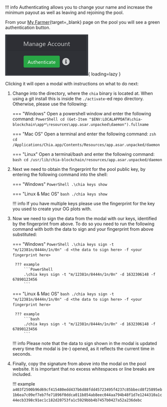 !!! info
    Authenticating allows you to change your name and increase the minimum payout as well as leaving and rejoining the pool.

From your [My Farmer](https://chia-og.foxypool.io/my-farmer){target=_blank} page on the pool you will see a green authentication button.

![og-authentication-button](../../../../assets/img/getting-started/auth-og-account-button.png){ loading=lazy }

Clicking it will open a modal with instructions on what to do next:

1. Change into the directory, where the `chia` binary is located at. When using a git install this is inside the `./activate`-ed repo directory. Otherwise, please use the following:

    === "Windows"
        Open a powershell window and enter the following command:
        ```PowerShell
        cd (Get-Item "$ENV:LOCALAPPDATA\chia-blockchain\app*\resources\app.asar.unpacked\daemon").fullname
        ```

    === "Mac OS"
        Open a terminal and enter the following command:
        ```zsh
        cd /Applications/Chia.app/Contents/Resources/app.asar.unpacked/daemon
        ```

    === "Linux"
        Open a terminal/bash and enter the following command:
        ```bash
        cd /usr/lib/chia-blockchain/resources/app.asar.unpacked/daemon
        ```

2. Next we need to obtain the fingerprint for the pool public key, by entering the following command into the shell:

    === "Windows"
        ```PowerShell
        .\chia keys show
        ```

    === "Linux & Mac OS"
        ```bash
        ./chia keys show
        ```

    !!! info
        If you have multiple keys please use the fingerprint for the key you used to create your OG plots with.

3. Now we need to sign the data from the modal with our keys, identified by the fingerprint from above. To do so you need to run the following command with both the data to sign and your fingerprint from above substituted:

    === "Windows"
        ```PowerShell
        .\chia keys sign -t "m/12381n/8444n/1n/0n" -d <the data to sign here> -f <your fingerprint here>
        ```

        ??? example
            ```PowerShell
            .\chia keys sign -t "m/12381n/8444n/1n/0n" -d 1632306148 -f 67890123456
            ```

    === "Linux & Mac OS"
        ```bash
        ./chia keys sign -t "m/12381n/8444n/1n/0n" -d <the data to sign here> -f <your fingerprint here>
        ```

        ??? example
            ```bash
            ./chia keys sign -t "m/12381n/8444n/1n/0n" -d 1632306148 -f 67890123456
            ```

    !!! info
        Please note that the data to sign shown in the modal is updated every time the modal is (re-) opened, as it reflects the current time in seconds.

4. Finally, copy the signature from above into the modal on the pool website. It is important that no excess whitespaces or line breaks are included.

    !!! example
        ```
        a403f2500b96d69cf415480edd437b6d88fdd45723495f4237c85bbecd8f25895eb1b6ea7c09ef7eb7fe71896f0ddca011b854ab8eec044aa794b48f1d7e1244310a1c44ecb3398c91ec1c182d20753fa1c5929bbb4b7457b0427a52a236debc
        ```
